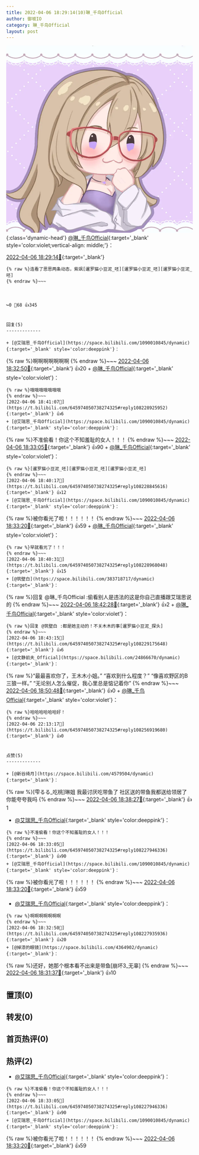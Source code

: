 ```yaml
---
title: 2022-04-06 18:29:14(10)琳_千鸟Official
author: 御坂IO
category: 琳_千鸟Official
layout: post
---
```


![img](/images/c0a88f85ebd0d056f37b114e0748e69556c8b488.jpg){:class='dynamic-head'}
[@琳_千鸟Official](https://space.bilibili.com/1620923329/dynamic){:target='_blank' style='color:violet;vertical-align: middle;'}：

[2022-04-06 18:29:14🔗](https://t.bilibili.com/645974050738274325){:target='_blank'}

~~~
{% raw %}连看了思思两条动态，紫飒[暹罗猫小豆泥_呸][暹罗猫小豆泥_呸][暹罗猫小豆泥_呸]
{% endraw %}~~~



↪️0 💬68 👍345


回复(5)
-------------

+ [@艾瑞思_千鸟Official](https://space.bilibili.com/1090010845/dynamic){:target='_blank' style='color:deeppink'}：
~~~
{% raw %}啊啊啊啊啊啊啊
{% endraw %}~~~
[2022-04-06 18:32:50🔗](https://t.bilibili.com/645974050738274325#reply108227935936){:target='_blank'} 👍20
    + [@琳_千鸟Official](https://space.bilibili.com/1620923329/dynamic){:target='_blank' style='color:violet'}：
~~~
{% raw %}哦哦哦哦哦哦哦
{% endraw %}~~~
[2022-04-06 18:41:07🔗](https://t.bilibili.com/645974050738274325#reply108228925952){:target='_blank'} 👍6
+ [@艾瑞思_千鸟Official](https://space.bilibili.com/1090010845/dynamic){:target='_blank' style='color:deeppink'}：
~~~
{% raw %}不准偷看！你这个不知羞耻的女人！！！
{% endraw %}~~~
[2022-04-06 18:33:05🔗](https://t.bilibili.com/645974050738274325#reply108227946336){:target='_blank'} 👍90
    + [@琳_千鸟Official](https://space.bilibili.com/1620923329/dynamic){:target='_blank' style='color:violet'}：
~~~
{% raw %}[暹罗猫小豆泥_呸][暹罗猫小豆泥_呸][暹罗猫小豆泥_呸]
{% endraw %}~~~
[2022-04-06 18:40:17🔗](https://t.bilibili.com/645974050738274325#reply108228845616){:target='_blank'} 👍12
+ [@艾瑞思_千鸟Official](https://space.bilibili.com/1090010845/dynamic){:target='_blank' style='color:deeppink'}：
~~~
{% raw %}被你看光了啦！！！！！！
{% endraw %}~~~
[2022-04-06 18:33:20🔗](https://t.bilibili.com/645974050738274325#reply108228019600){:target='_blank'} 👍59
    + [@琳_千鸟Official](https://space.bilibili.com/1620923329/dynamic){:target='_blank' style='color:violet'}：
~~~
{% raw %}早就看光了！！！
{% endraw %}~~~
[2022-04-06 18:40:31🔗](https://t.bilibili.com/645974050738274325#reply108228968048){:target='_blank'} 👍15
+ [@筑壁白](https://space.bilibili.com/383718717/dynamic){:target='_blank'}：
~~~
{% raw %}回复 @琳_千鸟Official :偷看别人是违法的这是你自己直播跟艾瑞思说的
{% endraw %}~~~
[2022-04-06 18:42:28🔗](https://t.bilibili.com/645974050738274325#reply108229213264){:target='_blank'} 👍2
    + [@琳_千鸟Official](https://space.bilibili.com/1620923329/dynamic){:target='_blank' style='color:violet'}：
~~~
{% raw %}回复 @筑壁白 :都是她主动的！不关木木的事[暹罗猫小豆泥_探头]
{% endraw %}~~~
[2022-04-06 18:43:15🔗](https://t.bilibili.com/645974050738274325#reply108229175648){:target='_blank'} 👍6
+ [@文静前夫_Official](https://space.bilibili.com/24866670/dynamic){:target='_blank'}：
~~~
{% raw %}“最最喜欢你了，王木木小姐。”
“喜欢到什么程度？”
“像喜欢野区的B三狼一样。”
“无论别人怎么催促，我心里总是惦记着你”
{% endraw %}~~~
[2022-04-06 18:50:48🔗](https://t.bilibili.com/645974050738274325#reply108230253120){:target='_blank'} 👍0
    + [@琳_千鸟Official](https://space.bilibili.com/1620923329/dynamic){:target='_blank' style='color:violet'}：
~~~
{% raw %}哈哈哈哈哈哈好！
{% endraw %}~~~
[2022-04-06 22:13:17🔗](https://t.bilibili.com/645974050738274325#reply108256919680){:target='_blank'} 👍0


点赞(5)
-------------

+ [@新谷绮月](https://space.bilibili.com/4579504/dynamic){:target='_blank'}：
~~~
{% raw %}[雫るる_吃桃]琳姐 我最讨厌吃带鱼了 社区送的带鱼我都送给领居了 你能夸夸我吗
{% endraw %}~~~
[2022-04-06 18:38:27🔗](https://t.bilibili.com/645974050738274325#reply108228608976){:target='_blank'} 👍1
+ [@艾瑞思_千鸟Official](https://space.bilibili.com/1090010845/dynamic){:target='_blank' style='color:deeppink'}：
~~~
{% raw %}不准偷看！你这个不知羞耻的女人！！！
{% endraw %}~~~
[2022-04-06 18:33:05🔗](https://t.bilibili.com/645974050738274325#reply108227946336){:target='_blank'} 👍90
+ [@艾瑞思_千鸟Official](https://space.bilibili.com/1090010845/dynamic){:target='_blank' style='color:deeppink'}：
~~~
{% raw %}被你看光了啦！！！！！！
{% endraw %}~~~
[2022-04-06 18:33:20🔗](https://t.bilibili.com/645974050738274325#reply108228019600){:target='_blank'} 👍59
+ [@艾瑞思_千鸟Official](https://space.bilibili.com/1090010845/dynamic){:target='_blank' style='color:deeppink'}：
~~~
{% raw %}啊啊啊啊啊啊啊
{% endraw %}~~~
[2022-04-06 18:32:50🔗](https://t.bilibili.com/645974050738274325#reply108227935936){:target='_blank'} 👍20
+ [@掉漆的眼镜](https://space.bilibili.com/4364902/dynamic){:target='_blank'}：
~~~
{% raw %}还好，她那个根本看不出来是带鱼[崩坏3_无辜]
{% endraw %}~~~
[2022-04-06 18:31:37🔗](https://t.bilibili.com/645974050738274325#reply108227785328){:target='_blank'} 👍10


置顶(0)
-------------



转发(0)
-------------



首页热评(0)
-------------



热评(2)
-------------

+ [@艾瑞思_千鸟Official](https://space.bilibili.com/1090010845/dynamic){:target='_blank' style='color:deeppink'}：
~~~
{% raw %}不准偷看！你这个不知羞耻的女人！！！
{% endraw %}~~~
[2022-04-06 18:33:05🔗](https://t.bilibili.com/645974050738274325#reply108227946336){:target='_blank'} 👍90
+ [@艾瑞思_千鸟Official](https://space.bilibili.com/1090010845/dynamic){:target='_blank' style='color:deeppink'}：
~~~
{% raw %}被你看光了啦！！！！！！
{% endraw %}~~~
[2022-04-06 18:33:20🔗](https://t.bilibili.com/645974050738274325#reply108228019600){:target='_blank'} 👍59


